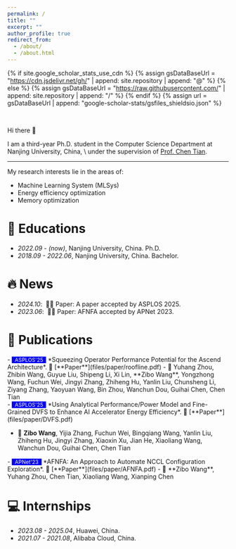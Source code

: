 ```yaml
---
permalink: /
title: ""
excerpt: ""
author_profile: true
redirect_from:
  - /about/
  - /about.html
---
```


{% if site.google_scholar_stats_use_cdn %}
{% assign gsDataBaseUrl = "https://cdn.jsdelivr.net/gh/" | append: site.repository | append: "@" %}
{% else %}
{% assign gsDataBaseUrl = "https://raw.githubusercontent.com/" | append: site.repository | append: "/" %}
{% endif %}
{% assign url = gsDataBaseUrl | append: "google-scholar-stats/gsfiles_shieldsio.json" %}

<span class='anchor' id='about-me'></span>

<br>


Hi there 👋

I am a third-year Ph.D. student in the Computer Science Department at Nanjing University, China,
\\
under the supervision of [Prof. Chen Tian](https://cs.nju.edu.cn/tianchen/index.htm). 

---

My research interests lie in the areas of:
* Machine Learning System (MLSys)
* Energy efficiency optimization
* Memory optimization

# 📖 Educations
- *2022.09 - (now)*, Nanjing University, China. Ph.D.
- *2018.09 - 2022.06*, Nanjing University, China. Bachelor.

# 🔥 News
- *2024.10*: &nbsp;🎉🎉 Paper: A paper accepted by ASPLOS 2025.
- *2023.06*: &nbsp;🎉🎉 Paper: AFNFA accepted by APNet 2023.


# 📝 Publications
<div class='paper-box-text' markdown="1">
- <span style="background-color: blue; color: white; font-size: 0.85em;">&nbsp;
  ASPLOS'25 &nbsp;</span>
  *Squeezing Operator Performance Potential for the Ascend Architecture*. 📄 [**Paper**](files/paper/roofline.pdf)
  - 👤 Yuhang Zhou, Zhibin Wang, Guyue Liu, Shipeng Li, Xi Lin, **Zibo Wang**, Yongzhong Wang, Fuchun Wei, Jingyi Zhang, Zhiheng Hu, Yanlin Liu, Chunsheng Li, Ziyang Zhang, Yaoyuan Wang, Bin Zhou, Wanchun Dou, Guihai Chen, Chen Tian
</div>

<div class='paper-box-text' markdown="1">
- <span style="background-color: blue; color: white; font-size: 0.85em;">&nbsp;
  ASPLOS'25 &nbsp;</span>
  *Using Analytical Performance/Power Model and Fine-Grained DVFS to Enhance AI Accelerator Energy Efficiency*. 📄 [**Paper**](files/paper/DVFS.pdf)

  - 👤 **Zibo Wang**, Yijia Zhang, Fuchun Wei, Bingqiang Wang, Yanlin Liu, Zhiheng Hu, Jingyi Zhang, Xiaoxin Xu, Jian He, Xiaoliang Wang, Wanchun Dou, Guihai Chen, Chen Tian
</div>

<div class='paper-box-text' markdown="1">
- <span style="background-color: blue; color: white; font-size: 0.85em;">&nbsp;
  APNet'23 &nbsp;</span>
  *AFNFA: An Approach to Automate NCCL Configuration Exploration*. 📄 [**Paper**](files/paper/AFNFA.pdf)
  - 👤 **Zibo Wang**, Yuhang Zhou, Chen Tian, Xiaoliang Wang, Xianping Chen
</div>

<!-- # 🎖 Honors and Awards

- *2024.12*: Received (my second) National Scholarship for Ph.D. students.
- *2022.12*: Received National Scholarship for Ph.D. students.
- *2017.12*: Awarded National Scholarship for Undergraduate students. -->

# 💻 Internships
- *2023.08 - 2025.04*, Huawei, China.
- *2021.07 - 2021.08*, Alibaba Cloud, China.


<!-- - *2022.12*: &nbsp;🎉🎉 Paper: Norma accepted by NSDI 2023. -->
<!-- - *2022.05*: &nbsp;🎉🎉 Paper: FlyMon accepted by SIGCOMM 2022. -->
<!-- - *2021.10*: &nbsp;🎉🎉 Paper: Floodgate accepted by CoNEXT 2021. -->
